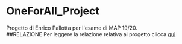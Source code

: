 # OneForAll_Project
Progetto di Enrico Pallotta per l'esame di MAP 19/20. <br>
##RELAZIONE
Per leggere la relazione relativa al progetto clicca [qui](./doc/RELAZIONE.md)
